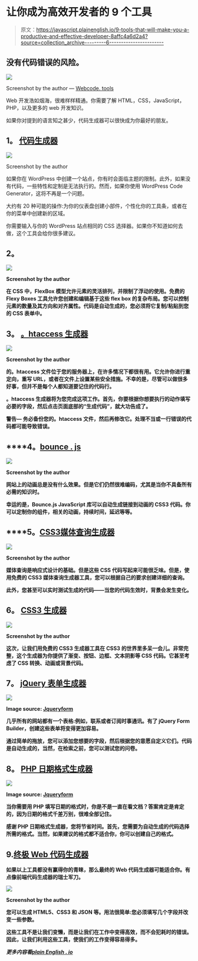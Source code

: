 # 让你成为高效开发者的 9 个工具

> 原文：<https://javascript.plainenglish.io/9-tools-that-will-make-you-a-productive-and-effective-developer-8affc4a6d2a4?source=collection_archive---------6----------------------->

## 没有代码错误的风险。

![](img/d0deebd65310c7c7c84811e890efcb85.png)

Screenshot by the author — [Webcode. tools](https://webcode.tools/)

Web 开发浩如烟海，很难样样精通。你需要了解 HTML，CSS，JavaScript，PHP，以及更多的 web 开发知识。

如果你对提到的语言知之甚少，代码生成器可以很快成为你最好的朋友。

## **1。** [**代码生成器**](https://www.nimbusthemes.com/wordpress-code-generators/)

![](img/be9a6a5a6a5ad3ff1f71e974c255f619.png)

Screenshot by the author

如果你在 WordPress 中创建一个站点，你有时会面临主题的限制。此外，如果没有代码，一些特性和定制是无法执行的。然而，如果你使用 WordPress Code Generator，这将不再是一个问题。

大约有 20 种可能的操作:为你的仪表盘创建小部件，个性化你的工具条，或者在你的菜单中创建新的区域。

你需要输入与你的 WordPress 站点相同的 CSS 选择器。如果你不知道如何去做，这个工具会给你很多建议。

## **2。**[](https://the-echoplex.net/flexyboxes/)

**![](img/01c73cdedfe6af198a836b18854fab07.png)**

**Screenshot by the author**

**在 CSS 中，FlexBox 模型允许元素的灵活排列，并限制了浮动的使用。免费的 Flexy Boxes 工具允许您创建和编辑基于这些 flex box 的复杂布局。您可以控制元素的数量及其方向和对齐属性。代码是自动生成的，您必须将它复制/粘贴到您的 CSS 表单中。**

## ****3。** [**。htaccess 生成器**](https://www.htaccessredirect.net/)**

**![](img/d014ffdf8e3ed22909bcd19178c2665d.png)**

**Screenshot by the author**

**的。htaccess 文件位于您的服务器上，在许多情况下都很有用。它允许你进行重定向，重写 URL，或者在文件上设置某些安全措施。不幸的是，尽管可以做很多好事，但并不是每个人都知道要记住的代码行。**

**。htaccess 生成器将为您完成这项工作。首先，你要根据你想要执行的动作填写必要的字段，然后点击页面底部的“生成代码”，就大功告成了。**

****警告—** 务必备份您的。htaccess 文件，然后再修改它。处理不当或一行错误的代码都可能导致错误。**

## ****4。**[**bounce . js**](http://bouncejs.com/)**

**![](img/7d42e094e6a213fcfb397b1c8aa648ac.png)**

**Screenshot by the author**

**网站上的动画总是没有什么效果。但是它们仍然很难编码，尤其是当你不具备所有必需的知识时。**

**幸运的是，Bounce.js JavaScript 库可以自动生成链接到动画的 CSS3 代码。你可以定制你的组件，相关的动画，持续时间，延迟等等。**

## ****5。**[**CSS3**媒体查询生成器](https://simplecss.eu/)**

**![](img/07057ea81a35fe2e2c97481aa136f796.png)**

**Screenshot by the author**

**媒体查询是响应式设计的基础。但是这些 CSS 代码写起来可能很乏味。但是，使用免费的 CSS3 媒体查询生成器工具，您可以根据自己的要求创建详细的查询。**

**此外，您甚至可以实时测试生成的代码——当您的代码生效时，背景会发生变化。**

## ****6。** [**CSS3 生成器**](https://css3gen.com/)**

**![](img/a90c154b126a9b3aa71000faa420082a.png)**

**Screenshot by the author**

**这次，让我们用免费的 CSS3 生成器工具在 CSS3 的世界里多呆一会儿。非常完整，这个生成器为你提供了渐变、按钮、边框、文本阴影等 CSS 代码。它甚至考虑了 CSS 转换、动画或背景代码。**

## ****7。** [**jQuery 表单生成器**](https://www.jqueryform.com/)**

**![](img/936cafd7f2c97ce77f46268ef69997d8.png)**

**Image source: [Jqueryform](https://www.jqueryform.com/)**

**几乎所有的网站都有一个表格:例如，联系或者订阅时事通讯。有了 jQuery Form Builder，创建这些表单将变得更加容易。**

**通过简单的拖放，您可以添加您想要的字段，然后根据您的意愿自定义它们。代码是自动生成的，当然，在检索之前，您可以测试您的问卷。**

## ****8。** [**PHP 日期格式生成器**](https://www.mraffaele.com/labs/php-date-format-generator/)**

**![](img/74bc0ca483d3e7b7bc72092b4a9bb17d.png)**

**Image source: [Jqueryform](https://www.jqueryform.com/)**

**当你需要用 PHP 填写日期的格式时，你是不是一直在看文档？答案肯定是肯定的，因为日期的格式千差万别，很难全部记住。**

**感谢 PHP 日期格式生成器，您将节省时间。首先，您需要为自动生成的代码选择所需的格式。当然，如果建议的格式都不适合你，你可以创建自己的格式。**

## **9.[终极 Web 代码生成器](https://webcode.tools/)**

**如果以上工具都没有赢得你的青睐，那么最终的 Web 代码生成器可能适合你。有点像前端代码生成器的瑞士军刀。**

**![](img/d0deebd65310c7c7c84811e890efcb85.png)**

**Screenshot by the author**

**您可以生成 HTML5、CSS3 和 JSON 等。用法很简单:您必须填写几个字段并改变一些参数。**

**这些工具不是让我们变懒，而是让我们在工作中变得高效，而不会犯耗时的错误。因此，让我们利用这些工具，使我们的工作变得容易得多。**

***更多内容看*[***plain English . io***](http://plainenglish.io/)**